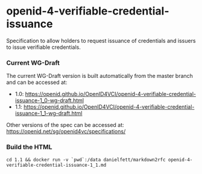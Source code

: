 # openid-4-verifiable-credential-issuance
Specification to allow holders to request issuance of credentials and issuers to issue verifiable credentials.

### Current WG-Draft

The current WG-Draft version is built automatically from the master branch and can be accessed at:

* 1.0: https://openid.github.io/OpenID4VCI/openid-4-verifiable-credential-issuance-1_0-wg-draft.html
* 1.1: https://openid.github.io/OpenID4VCI/openid-4-verifiable-credential-issuance-1_1-wg-draft.html

Other versions of the spec can be accessed at: https://openid.net/sg/openid4vc/specifications/

### Build the HTML ###

```cd 1.1 && docker run -v `pwd`:/data danielfett/markdown2rfc openid-4-verifiable-credential-issuance-1_1.md```
